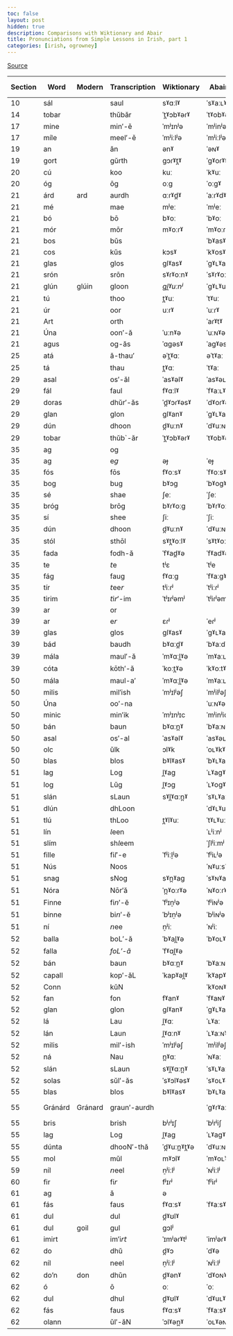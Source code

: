 ```yaml
---
toc: false
layout: post
hidden: true
description: Comparisons with Wiktionary and Abair
title: Pronunciations from Simple Lessons in Irish, part 1
categories: [irish, ogrowney]
---
```


[Source](https://en.wikisource.org/wiki/Index:Simple_Lessons_in_Irish,_Part_1_-_O%27Growney.pdf)

| Section | Word    | Modern  | Transcription | Wiktionary    | Abair Ulster    | Abair Connacht  | Abair Munster   |
| ------- | ------- | ------- | ------------- | ------------- | --------------- | --------------- | --------------- |
| 10      | sál     |         | saul          | sˠɑːlˠ        | ˈsˠaːʟˠ         | ˈsˠɑːʟˠ         | ˈsˠɑːlˠ         |
| 14      | tobar   |         | thŭbăr        | ˈt̪ˠɔbˠəɾˠ    | ˈtˠobˠəɾˠ       | ˈtˠobˠəɾˠ       | ˈtˠobˠəɾˠ       |
| 17      | mine    |         | min′-ě        | ˈmʲɪnʲə       | ˈmʲinʲə         | ˈmʲinʲə         | ˈmʲinʲə         |
| 17      | míle    |         | meel′-ě       | ˈmʲiːlʲə      | ˈmʲiːlʲə        | ˈmʲiːlʲə        | ˈmʲiːlʲə        |
| 19      | an      |         | ăn            | ənˠ           | ˈəɴˠ            | əɴˠ             | ənˠ             |
| 19      | gort    |         | gŭrth         | ɡɔɾˠt̪ˠ       | ˈgˠoɾˠtˠ        | ˈgˠauɾˠtˠ       | ˈgˠoɾˠtˠ        |
| 20      | cú      |         | koo           | kuː           | ˈkˠuː           | ˈkˠuː           | ˈkˠuː           |
| 20      | óg      |         | ōg            | oːɡ           | ˈoːgˠ           | ˈoːgˠ           | ˈoːgˠ           |
| 21      | árd     | ard     | aurdh         | ɑːɾˠd̪ˠ       | ˈaːɾˠdˠ         | ˈɑːɾˠdˠ         | ˈɑːɾˠdˠ         |
| 21      | mé      |         | mae           | mʲeː          | ˈmʲeː           | ˈmʲe            | mʲe             |
| 21      | bó      |         | bō            | bˠoː          | ˈbˠoː           | ˈbˠoː           | ˈbˠoː           |
| 21      | mór     |         | mōr           | mˠoːɾˠ        | ˈmˠoːɾˠ         | ˈmˠoːɾˠ         | ˈmˠuːɾˠ         |
| 21      | bos     |         | bŭs           |               | ˈbˠasˠ          | ˈbˠosˠ          | ˈbˠosˠ          |
| 21      | cos     |         | kŭs           | kɔsˠ          | ˈkˠosˠ          | ˈkˠosˠ          | ˈkˠosˠ          |
| 21      | glas    |         | glos          | ɡlˠasˠ        | ˈgˠʟˠasˠ        | ˈgˠʟˠasˠ        | ˈgˠlˠasˠ        |
| 21      | srón    |         | srōn          | sˠɾˠoːnˠ      | ˈsˠɾˠoːɴˠ       | ˈsˠɾˠoːɴˠ       | ˈsˠɾˠoːnˠ       |
| 21      | glún    | glúin   | gloon         | _ɡl̪ˠuːnʲ_    | ˈgˠʟˠuːɴˠ       | ˈgˠʟˠuːɴˠ       | ˈgˠlˠuːnˠ       |
| 21      | tú      |         | thoo          | t̪ˠuː         | ˈtˠuː           | ˈtˠuː           | ˈtˠuː           |
| 21      | úr      |         | oor           | uːɾˠ          | ˈuːɾˠ           | ˈuːɾˠ           | ˈuːɾˠ           |
| 21      | Art     |         | orth          |               | ˈaɾˠtˠ          | ˈaɾˠtˠ          | ˈaɾˠtˠ          |
| 21      | Úna     |         | oon′-ă        | ˈuːnˠə        | ˈuːɴˠə          | ˈuːɴˠə          | ˈuːnˠə          |
| 21      | agus    |         | og-ăs         | ˈɑɡəsˠ        | ˈagˠəsˠ         | ˈagˠəsˠ         | ˈagˠəsˠ         |
| 25      | atá     |         | ă-thau′       | əˈt̪ˠɑː       | əˈtˠaː          | əˈtˠɑː          | əˈtˠɑː          |
| 25      | tá      |         | thau          | t̪ˠɑː         | ˈtˠaː           | ˈtˠɑː           | ˈtˠɑː           |
| 29      | asal    |         | os′-ăl        | ˈasˠəlˠ       | ˈasˠəʟˠ         | ˈasˠəʟˠ         | ˈasˠəlˠ         |
| 29      | fál     |         | faul          | fˠɑːlˠ        | ˈfˠaːʟˠ         | ˈfˠɑːʟˠ         | ˈfˠɑːlˠ         |
| 29      | doras   |         | dhŭr′-ăs      | ˈd̪ˠɔɾˠəsˠ    | ˈdˠoɾˠəsˠ       | ˈdˠoɾˠəsˠ       | ˈdˠoɾˠəsˠ       |
| 29      | glan    |         | glon          | ɡlˠanˠ        | ˈgˠʟˠaɴˠ        | ˈgˠʟˠaɴˠ        | ˈgˠlˠanˠ        |
| 29      | dún     |         | dhoon         | d̪ˠuːnˠ       | ˈdˠuːɴˠ         | ˈdˠuːɴˠ         | ˈdˠuːnˠ         |
| 29      | tobar   |         | thŭb\`-ăr     | ˈt̪ˠɔbˠəɾˠ    | ˈtˠobˠəɾˠ       | ˈtˠobˠəɾˠ       | ˈtˠobˠəɾˠ       |
| 35      | ag      |         | og            |               |                 |                 |                 |
| 35      | ag      |         | e𝘨           | əɟ            | ˈeɟ             | eɟ              | əɟ              |
| 35      | fós     |         | fōs           | fˠoːsˠ        | ˈfˠoːsˠ         | ˈfˠoːsˠ         | ˈfˠoːsˠ         |
| 35      | bog     |         | bug           | bˠɔɡ          | ˈbˠogˠ          | ˈbˠogˠ          | ˈbˠogˠ          |
| 35      | sé      |         | shae          | ʃeː           | ˈʃeː            | ʃe              | ˈʃeː            |
| 35      | bróg    |         | brōg          | bˠɾˠoːɡ       | ˈbˠɾˠoːgˠ       | ˈbˠɾˠoːgˠ       | ˈbˠɾˠoːgˠ       |
| 35      | sí      |         | shee          | ʃiː           | ˈʃiː            | ˈʃiː            | ˈʃiː            |
| 35      | dún     |         | dhoon         | d̪ˠuːnˠ       | ˈdˠuːɴˠ         | ˈdˠuːɴˠ         | ˈdˠuːnˠ         |
| 35      | stól    |         | sthōl         | sˠt̪ˠoːlˠ     | ˈsˠtˠoːʟˠ       | ˈsˠtˠoːʟˠ       | ˈsˠtˠoːlˠ       |
| 35      | fada    |         | fodh-ă        | ˈfˠad̪ˠə      | ˈfˠadˠə         | ˈfˠadˠə         | ˈfˠadˠə         |
| 35      | te      |         | 𝘵e           | tʲɛ           | ˈtʲe            | ˈtʲe            | ˈtʲe            |
| 35      | fág     |         | faug          | fˠɑːɡ         | ˈfˠaːgˠ         | ˈfˠɑːgˠ         | ˈfˠɑːgˠ         |
| 35      | tír     |         | 𝘵ee𝘳        | tʲiːɾʲ        | ˈtʲiːɾʲ         | ˈtʲiːɾʲ         | ˈtʲiːɾʲ         |
| 35      | tirim   |         | 𝘵i𝘳′-im     | ˈtʲɪɾʲəmʲ     | ˈtʲiɾʲəmʲ       | ˈtʲiɾʲəmʲ       | ˈtʲiɾʲəmʲ       |
| 39      | ar      |         | or            |               |                 |                 |                 |
| 39      | ar      |         | e𝘳           | ɛɾʲ           | ˈeɾʲ            | eɾʲ             | əɾˠ             |
| 39      | glas    |         | glos          | ɡlˠasˠ        | ˈgˠʟˠasˠ        | ˈgˠʟˠasˠ        | ˈgˠlˠasˠ        |
| 39      | bád     |         | baudh         | bˠɑːd̪ˠ       | ˈbˠaːdˠ         | ˈbˠɑːdˠ         | ˈbˠɑːdˠ         |
| 39      | mála    |         | maul′-ă       | ˈmˠɑːl̪ˠə     | ˈmˠaːʟˠə        | ˈmˠɑːʟˠə        | ˈmˠɑːlˠə        |
| 39      | cóta    |         | kōth′-ă       | ˈkoːt̪ˠə      | ˈkˠoːtˠə        | ˈkˠoːtˠə        | ˈkˠoːtˠə        |
| 50      | mála    |         | maul-a′       | ˈmˠɑːl̪ˠə     | ˈmˠaːʟˠə        | ˈmˠɑːʟˠə        | ˈmˠɑːlˠə        |
| 50      | milis   |         | mil′ish       | ˈmʲɪlʲəʃ      | ˈmʲilʲəʃ        | ˈmʲilʲəʃ        | ˈmʲilʲiʃ        |
| 50      | Úna     |         | oo′-na        |               | ˈuːɴˠə          | ˈuːɴˠə          | ˈuːnˠə          |
| 50      | minic   |         | min′ik        | ˈmʲɪnʲɪc      | ˈmʲinʲic        | ˈmʲinʲəc        | ˈmʲinʲəc        |
| 50      | bán     |         | baun          | bˠɑːn̪ˠ       | ˈbˠaːɴˠ         | ˈbˠɑːɴˠ         | ˈbˠɑːnˠ         |
| 50      | asal    |         | os′-al        | ˈasˠəlˠ       | ˈasˠəʟˠ         | ˈasˠəʟˠ         | ˈasˠəlˠ         |
| 50      | olc     |         | ŭlk           | ɔlˠk          | ˈoʟˠkˠ          | ˈoʟˠkˠ          | ˈolˠkˠ          |
| 50      | blas    |         | blos          | bˠlˠasˠ       | ˈbˠʟˠasˠ        | ˈbˠʟˠasˠ        | ˈbˠlˠasˠ        |
| 51      | lag     |         | Log           | l̪ˠaɡ         | ˈʟˠagˠ          | ˈʟˠagˠ          | ˈlˠagˠ          |
| 51      | log     |         | Lŭg           | l̪ˠɔɡ         | ˈʟˠogˠ          | ˈʟˠogˠ          | ˈlˠogˠ          |
| 51      | slán    |         | sLaun         | sˠl̪ˠɑːn̪ˠ    | ˈsˠʟˠaːɴˠ       | ˈsˠʟˠɑːɴˠ       | ˈsˠlˠɑːnˠ       |
| 51      | dlún    |         | dhLoon        |               | ˈdˠʟˠuːɴˠ       | ˈdˠʟˠuːɴˠ       | ˈdˠlˠuːnˠ       |
| 51      | tlú     |         | thLoo         | t̪ˠlˠuː       | ˈtˠʟˠuː         | ˈtˠʟˠuː         | ˈtˠl̪ˠuː        |
| 51      | lín     |         | 𝘭een         |               | ˈʟʲiːnʲ         | ˈʟʲiːnʲ         | ˈlʲiːnʲ         |
| 51      | slím    |         | sh𝘭eem       |               | ˈʃlʲiːmʲ        | ˈʃlʲiːmʲ        | ˈʃlʲiːmʲ        |
| 51      | fille   |         | fi𝘭′-e       | ˈfʲiːl̠ʲə     | ˈfʲiʟʲə         | ˈfʲiʟʲə         | ˈfʲilʲə         |
| 51      | Nús     |         | Noos          |               | ˈɴˠuːsˠ         | ˈɴˠuːsˠ         | ˈnˠuːsˠ         |
| 51      | snag    |         | sNog          | sˠn̪ˠaɡ       | ˈsˠɴˠagˠ        | ˈsˠɴˠagˠ        | ˈsˠnˠagˠ        |
| 51      | Nóra    |         | Nōr′ă         | ˈn̪ˠoːɾˠə     | ˈɴˠoːɾˠə        | ˈɴˠuːɾˠə        | ˈnˠoːɾˠə        |
| 51      | Finne   |         | fi𝘯′-ĕ       | ˈfʲɪn̠ʲə      | ˈfʲiɴʲə         | ˈfʲiɴʲə         | ˈfʲinʲə         |
| 51      | binne   |         | bi𝘯′-ĕ       | ˈbʲɪn̠ʲə      | ˈbʲiɴʲə         | ˈbʲiɴʲə         | ˈbʲinʲə         |
| 51      | ní      |         | 𝘯ee          | n̠ʲiː         | ˈɴʲiː           | ˈɴʲiː           | ˈnʲiː           |
| 52      | balla   |         | boL′-ă        | ˈbˠal̪ˠə      | ˈbˠoʟˠə         | ˈbˠaʟˠə         |                 |
| 52      | falla   |         | _foL′-ă_      | ˈfˠɑl̪ˠə      |                 |                 | ˈfˠalˠə         |
| 52      | bán     |         | baun          | bˠɑːn̪ˠ       | ˈbˠaːɴˠ         | ˈbˠɑːɴˠ         | ˈbˠɑːnˠ         |
| 52      | capall  |         | kop′-ăL       | ˈkapˠəl̪ˠ     | ˈkˠapˠəʟˠ       | ˈkˠapˠəʟˠ       | ˈkˠapˠəlˠ       |
| 52      | Conn    |         | kŭN           |               | ˈkˠoɴˠ          | ˈkˠauɴˠ         | ˈkˠoːnˠ         |
| 52      | fan     |         | fon           | fˠanˠ         | ˈfˠaɴˠ          | ˈfˠaɴˠ          | ˈfˠanˠ          |
| 52      | glan    |         | glon          | ɡlˠanˠ        | ˈgˠʟˠaɴˠ        | ˈgˠʟˠaɴˠ        | ˈgˠlˠanˠ        |
| 52      | lá      |         | Lau           | l̪ˠɑː         | ˈʟˠaː           | ˈʟˠɑː           | ˈlˠɑː           |
| 52      | lán     |         | Laun          | l̪ˠɑːnˠ       | ˈʟˠaːɴˠ         | ˈʟˠɑːɴˠ         | ˈlˠɑːnˠ         |
| 52      | milis   |         | mil′-ish      | ˈmʲɪlʲəʃ      | ˈmʲilʲəʃ        | ˈmʲilʲəʃ        | ˈmʲilʲiʃ        |
| 52      | ná      |         | Nau           | n̪ˠɑː         | ˈɴˠaː           | ˈɴˠɑː           | ˈnˠɑː           |
| 52      | slán    |         | sLaun         | sˠl̪ˠɑːn̪ˠ    | ˈsˠʟˠaːɴˠ       | ˈsˠʟˠɑːɴˠ       | ˈsˠlˠɑːnˠ       |
| 52      | solas   |         | sŭl′-ăs       | ˈsˠɔlˠəsˠ     | ˈsˠoʟˠəsˠ       | ˈsˠuʟˠəsˠ       | ˈsˠolˠəsˠ       |
| 55      | blas    |         | blos          | bˠlˠasˠ       | ˈbˠʟˠasˠ        | ˈbˠʟˠasˠ        | ˈbˠlˠasˠ        |
| 55      | Gránárd | Gránard | graun′-aurdh  |               | ˈgˠɾˠaːɴˠaːɾˠdˠ | ˈgˠɾˠɑːɴˠɑːɾˠdˠ | gˠɾˠɑːˈnˠɑːɾˠdˠ |
| 55      | bris    |         | brish         | bʲɾʲɪʃ        | ˈbʲɾʲiʃ         | ˈbʲɾʲiʃ         | ˈbʲɾʲiʃ         |
| 55      | lag     |         | Log           | l̪ˠaɡ         | ˈʟˠagˠ          | ˈʟˠagˠ          | ˈlˠagˠ          |
| 55      | dúnta   |         | dhooN′-thă    | ˈd̪ˠuːn̪ˠt̪ˠə | ˈdˠuːɴˠtˠə      | ˈdˠuːɴˠtˠə      | ˈdˠuːnˠtˠə      |
| 55      | mol     |         | mŭl           | mˠɔlˠ         | ˈmˠoʟˠ          | ˈmˠoʟˠ          | ˈmˠolˠ          |
| 59      | níl     |         | 𝘯eel         | n̠ʲiːlʲ       | ˈɴʲiːlʲ         | ˈɴʲiːlʲ         | ˈnʲiːlʲ         |
| 60      | fir     |         | fi𝘳          | fʲɪɾʲ         | ˈfʲiɾʲ          | ˈfʲiɾʲ          | ˈfʲiɾʲ          |
| 61      | ag      |         | ă             | ə             |                 |                 |                 |
| 61      | fás     |         | faus          | fˠɑːsˠ        | ˈfˠaːsˠ         | ˈfˠɑːsˠ         | ˈfˠɑːsˠ         |
| 61      | dul     |         | dul           | d̪ˠʊlˠ        |                 |                 | ˈdˠulˠ          |
| 61      | dul     | goil    | gul           | ɡɔlʲ          |                 | ˈgˠolʲ          |                 |
| 61      | imirt   |         | im′i𝘳𝘵      | ˈɪmʲəɾˠtʲ     | ˈimʲəɾˠtʲ       | ˈimʲəɾˠtʲ       | ˈimʲəɾˠtʲ       |
| 62      | do      |         | dhŭ           | d̪ˠɔ          | ˈdˠə            | dˠo             | dˠo             |
| 62      | níl     |         | neel          | n̠ʲiːlʲ       | ˈɴʲiːlʲ         | ˈɴʲiːlʲ         | ˈnʲiːlʲ         |
| 62      | do’n    | don     | dhǔn          | d̪ˠənˠ        | ˈdˠoɴˠ          | ˈdˠoɴˠ          | ˈdˠonˠ          |
| 62      | ó       |         | ō             | oː            | ˈoː             | ˈoː             | ˈoː             |
| 62      | dul     |         | dhul          | d̪ˠʊlˠ        | ˈdˠuʟˠ          | ˈdˠuʟˠ          | ˈdˠulˠ          |
| 62      | fás     |         | faus          | fˠɑːsˠ        | ˈfˠaːsˠ         | ˈfˠɑːsˠ         | ˈfˠɑːsˠ         |
| 62      | olann   |         | ŭl′-ăN        | ˈɔlˠən̪ˠ      | ˈoʟˠəɴˠ         | ˈoʟˠəɴˠ         | ˈolˠənˠ         |

